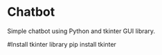 # Chatbot
Simple chatbot using Python and tkinter GUI library. 

#Install tkinter library 
pip install tkinter
